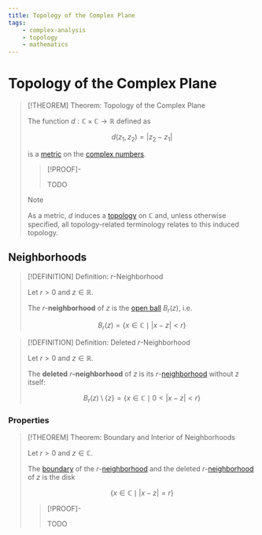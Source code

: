 ```yaml
---
title: Topology of the Complex Plane
tags:
    - complex-analysis
    - topology
    - mathematics
---
```


# Topology of the Complex Plane

>[!THEOREM] Theorem: Topology of the Complex Plane
>
>The function $d: \mathbb{C} \times \mathbb{C} \to \mathbb{R}$ defined as
>
>$$
>d(z_1, z_2) = |z_2 - z_1|
>$$
>
>is a [metric](../../Topology/Metric%20Spaces/index.md) on the [complex numbers](../../Algebra/Fields/The%20Complex%20Numbers/index.md).
>
>>[!PROOF]-
>>
>>TODO
>>
>
>>[!NOTE]
>>
>>As a metric, $d$ induces a [topology](../../Topology/Metric%20Spaces/index.md#The%20Metric%20Topology) on $\mathbb{C}$ and, unless otherwise specified, all topology-related terminology relates to this induced topology.
>>
>

## Neighborhoods

>[!DEFINITION] Definition: $r$-Neighborhood
>
>Let $r \gt 0$ and $z \in \mathbb{R}$.
>
>The $r$-**neighborhood** of $z$ is the [open ball](../../Topology/Metric%20Spaces/index.md) $B_r(z)$, i.e. 
>
>$$
>B_r(z) = \{x \in \mathbb{C} \mid |x - z| \lt r\}
>$$
>

>[!DEFINITION] Definition: Deleted $r$-Neighborhood
>
>Let $r \gt 0$ and $z \in \mathbb{R}$.
>
>The **deleted** $r$**-neighborhood** of $z$ is its $r$-[neighborhood](Topology%20of%20the%20Complex%20Plane.md) without $z$ itself:
>
>$$
>B_r(z) \setminus \{z\} = \{x \in \mathbb{C} \mid 0 \lt |x - z| \lt r \}
>$$
>

### Properties

>[!THEOREM] Theorem: Boundary and Interior of Neighborhoods
>
>Let $r \gt 0$ and $z \in \mathbb{C}$.
>
>The [boundary](../../Topology/Interior,%20Boundary,%20Exterior/Boundary.md) of the $r$-[neighborhood](Topology%20of%20the%20Complex%20Plane.md#Neighborhoods) and the deleted $r$-[neighborhood](Topology%20of%20the%20Complex%20Plane.md#Neighborhoods) of $z$ is the disk
>
>$$
>\{ x \in \mathbb{C} \mid |x - z| = r \}
>$$
>
>>[!PROOF]-
>>
>>TODO
>>
>
